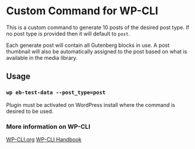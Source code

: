 # Custom Command for WP-CLI

This is a custom command to generate 10 posts of the desired post type. If no post type is provided then it will default to `post`.

Each generate post will contain all Gutenberg blocks in use. A post thumbnail will also be automatically assigned to the post based on what is available in the media library.

## Usage
### `wp eb-test-data --post_type=post`

Plugin must be activated on WordPress install where the command is desired to be used.<br>


### More information on WP-CLI
[WP-CLI.org](https://wp-cli.org/)
[WP-CLI Handbook](https://make.wordpress.org/cli/handbook/)
